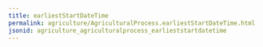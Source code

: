 ```yaml
---
title: earliestStartDateTime
permalink: agriculture/AgriculturalProcess.earliestStartDateTime.html
jsonid: agriculture_agriculturalprocess_earlieststartdatetime
---
```

